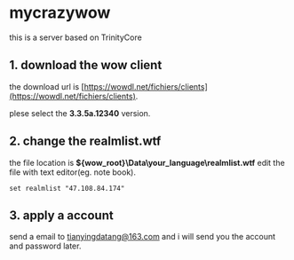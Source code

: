 # mycrazywow
this is a server based on TrinityCore

## 1. download the wow client
the download url is [https://wowdl.net/fichiers/clients](https://wowdl.net/fichiers/clients). 

plese select the **3.3.5a.12340** version.
## 2. change the realmlist.wtf
the file location is **${wow_root}\Data\your_language\realmlist.wtf**
edit the file with text editor(eg. note book).
```text
set realmlist "47.108.84.174"
```
## 3. apply a account
send a email to tianyingdatang@163.com and i will send you the account and password later.
